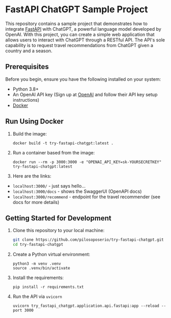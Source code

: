 # FastAPI ChatGPT Sample Project

This repository contains a sample project that demonstrates how to integrate
[FastAPI](https://fastapi.tiangolo.com/) with ChatGPT, a powerful language model developed by OpenAI.
With this project, you can create a simple web application that allows users to
interact with ChatGPT through a RESTful API. The API's sole capability is to
request travel recommendations from ChatGPT given a country and a season.

## Prerequisites

Before you begin, ensure you have the following installed on your system:

- Python 3.8+
- An OpenAI API key (Sign up at [OpenAI](https://beta.openai.com/signup/) and follow their API key setup instructions)
- [Docker](https://www.docker.com)
## Run Using Docker

1. Build the image:
   
   ```shell
   docker build -t try-fastapi-chatgpt:latest .
   ```

2. Run a container based from the image:

   ```shell
   docker run --rm -p 3000:3000 -e "OPENAI_API_KEY=sk-YOURSECRETKEY" try-fastapi-chatgpt:latest
   ```

3. Here are the links:

- `localhost:3000/` - just says hello...
- `localhost:3000/docs` - shows the SwaggerUI (OpenAPI docs)
- `localhost:3000/recommend` - endpoint for the travel recommender (see docs for more details)

## Getting Started for Development

1. Clone this repository to your local machine:

   ```bash
   git clone https://github.com/pilosoposerio/try-fastapi-chatgpt.git
   cd try-fastapi-chatgpt
   ```

2. Create a Python virtual environment:

   ```shell
   python3 -m venv .venv
   source .venv/bin/activate
   ```

3. Install the requirements:

   ```shell
   pip install -r requirements.txt
   ```

4. Run the API via `uvicorn`

   ```shell
   uvicorn try_fastapi_chatgpt.application.api.fastapi:app --reload --port 3000
   ```